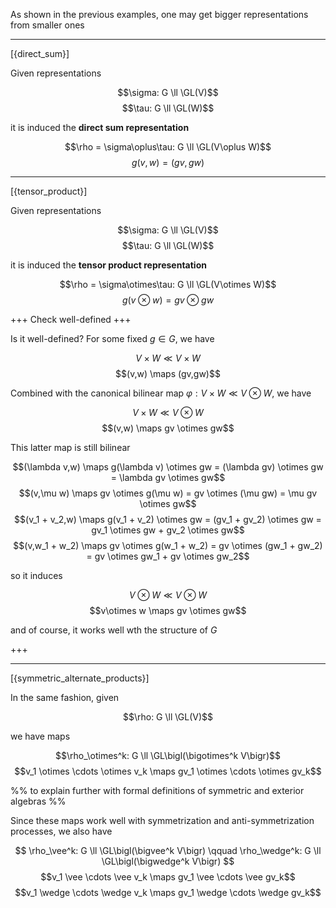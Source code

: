As shown in the previous examples, one may get bigger representations from smaller ones

---

[{direct_sum}]

Given representations 

$$\sigma: G \ll \GL(V)$$
$$\tau: G \ll \GL(W)$$

it is induced the **direct sum representation**

$$\rho = \sigma\oplus\tau: G \ll \GL(V\oplus W)$$
$$g(v,w) = (gv, gw)$$

---

[{tensor_product}]

Given representations 

$$\sigma: G \ll \GL(V)$$
$$\tau: G \ll \GL(W)$$

it is induced the **tensor product representation**

$$\rho = \sigma\otimes\tau: G \ll \GL(V\otimes W)$$
$$g(v\otimes w) = gv \otimes gw$$

+++
Check well-defined
+++

Is it well-defined? For some fixed $g\in G$, we have

$$V\times W \ll V\times W$$
$$(v,w) \maps (gv,gw)$$

Combined with the canonical bilinear map $\varphi: V\times W \ll V\otimes W$, we have

$$V\times W \ll V\otimes W$$
$$(v,w) \maps gv \otimes gw$$

This latter map is still bilinear

$$(\lambda v,w) \maps g(\lambda v) \otimes gw = (\lambda gv) \otimes gw = \lambda gv \otimes gw$$
$$(v,\mu w) \maps gv \otimes g(\mu w) = gv \otimes (\mu gw) = \mu gv \otimes gw$$
$$(v_1 + v_2,w) \maps g(v_1 + v_2) \otimes gw = (gv_1 + gv_2) \otimes gw = gv_1 \otimes gw + gv_2 \otimes gw$$
$$(v,w_1 + w_2) \maps gv \otimes g(w_1 + w_2) = gv \otimes (gw_1 + gw_2) = gv \otimes gw_1 + gv \otimes gw_2$$

so it induces 

$$V\otimes W \ll V\otimes W$$
$$v\otimes w \maps gv \otimes gw$$

and of course, it works well wth the structure of $G$

+++

---

[{symmetric_alternate_products}]

In the same fashion, given

$$\rho: G \ll \GL(V)$$

we have maps

$$\rho_\otimes^k: G \ll \GL\bigl(\bigotimes^k V\bigr)$$
$$v_1 \otimes \cdots \otimes v_k \maps gv_1 \otimes \cdots \otimes gv_k$$

%% to explain further with formal definitions of symmetric and exterior algebras %%

Since these maps work well with symmetrization and anti-symmetrization processes, we also have

$$
\rho_\vee^k: G \ll \GL\bigl(\bigvee^k V\bigr) \qquad
\rho_\wedge^k: G \ll \GL\bigl(\bigwedge^k V\bigr)
$$
$$v_1 \vee \cdots \vee v_k \maps gv_1 \vee \cdots \vee gv_k$$
$$v_1 \wedge \cdots \wedge v_k \maps gv_1 \wedge \cdots \wedge gv_k$$